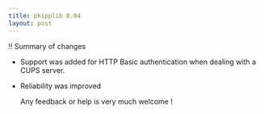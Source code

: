 ```yaml
---
title: pkipplib 0.04
layout: post
---
```


!! Summary of changes
        
- Support was added for HTTP Basic authentication when dealing with a CUPS server.    
- Reliability was improved  
   Any feedback or help is very much welcome !
